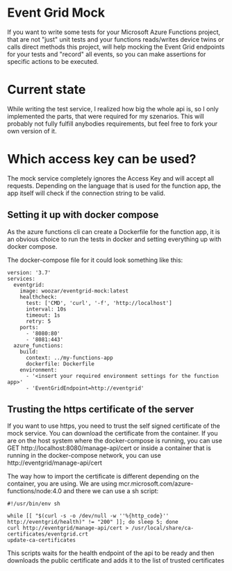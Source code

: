 # Event Grid Mock

If you want to write some tests for your Microsoft Azure Functions project, that are not "just" unit tests and your functions reads/writes device twins or calls direct methods this project, will help mocking the Event Grid endpoints for your tests and "record" all events, so you can make assertions for specific actions to be executed.

# Current state

While writing the test service, I realized how big the whole api is, so I only implemented the parts, that were required for my szenarios. This will probably not fully fulfill anybodies requirements, but feel free to fork your own version of it. 

# Which access key can be used?

The mock service completely ignores the Access Key and will accept all requests. Depending on the language that is used for the function app, the app itself will check if the connection string to be valid.

## Setting it up with docker compose

As the azure functions cli can create a Dockerfile for the function app, it is an obvious choice to run the tests in docker and setting everything up with docker compose.

The docker-compose file for it could look something like this:

    version: '3.7'
    services:
      eventgrid:
        image: woozar/eventgrid-mock:latest
        healthcheck:
          test: ['CMD', 'curl', '-f', 'http://localhost']
          interval: 10s
          timeout: 1s
          retry: 5
        ports:
          - '8080:80'
          - '8081:443'
      azure_functions:
        build:
          context: ../my-functions-app
          dockerfile: Dockerfile
        environment:
          - '<insert your required environment settings for the function app>'
          - 'EventGridEndpoint=http://eventgrid'

## Trusting the https certificate of the server

If you want to use https, you need to trust the self signed certificate of the mock service. You can download the certificate from the container. If you are on the host system where the docker-compose is running, you can use GET http://localhost:8080/manage-api/cert or inside a container that is running in the docker-compose network, you can use http://eventgrid/manage-api/cert

The way how to import the certificate is different depending on the container, you are using.
We are using mcr.microsoft.com/azure-functions/node:4.0 and there we can use a sh script:

    #!/usr/bin/env sh

    while [[ "$(curl -s -o /dev/null -w ''%{http_code}'' http://eventgrid/health)" != "200" ]]; do sleep 5; done
    curl http://eventgrid/manage-api/cert > /usr/local/share/ca-certificates/eventgrid.crt
    update-ca-certificates

This scripts waits for the health endpoint of the api to be ready and then downloads the public certificate and adds it to the list of trusted certificates
